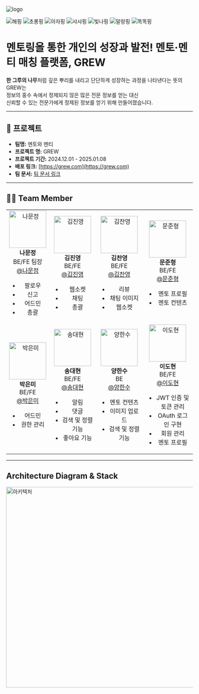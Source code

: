 ![logo](https://github.com/user-attachments/assets/7734c451-ade9-40b2-b575-19779300498a)

![해핑](https://github.com/user-attachments/assets/227dd03d-92a0-41d8-bfae-7c416469b9fa)
![초롱핑](https://github.com/user-attachments/assets/26b4c2b2-a5d5-401f-8268-9125eb939fd7)
![아자핑](https://github.com/user-attachments/assets/15ccede9-c932-477b-9a3a-be5bc5e96987)
![샤샤핑](https://github.com/user-attachments/assets/ca27f1f7-ac26-44b3-9658-1aa45edd5cc4)
![빛나핑](https://github.com/user-attachments/assets/974659b9-cfe5-446d-a672-5cfdc85a8e0e)
![말랑핑](https://github.com/user-attachments/assets/bf45b332-4b3b-4f6f-9418-377420dc1b89)
![똑똑핑]()

# 멘토링을 통한 개인의 성장과 발전! 멘토·멘티 매칭 플랫폼, GREW

**한 그루의 나무**처럼 깊은 뿌리를 내리고 단단하게 성장하는 과정을 나타낸다는 뜻의 GREW는  
정보의 홍수 속에서 정제되지 않은 많은 전문 정보를 얻는 대신  
신뢰할 수 있는 전문가에게 정제된 정보를 얻기 위해 만들어졌습니다.

---

## 📜 프로젝트

- **팀명:** 멘토와 멘티
- **프로젝트 명:** GREW
- **프로젝트 기간:** 2024.12.01 - 2025.01.08
- **배포 링크:** [https://grew.com](https://grew.com)
- **팀 문서:** [팀 문서 링크](https://docs.grew.com)

---

## 👩‍💻 Team Member

<table>
  <tr>
    <td align="center">
      <img src="https://github.com/user-attachments/assets/c3f80874-ae53-4c6c-ba25-e1b90b77d3bc" width="100" height="100" alt="나문정"/><br>
      <b>나문정</b><br>
      BE/FE 팀장<br>
      <a href="https://github.com/rickyshu">@나문정</a>
      <ul>
        <li>팔로우</li>
        <li>신고</li>
        <li>어드민</li>
        <li>총괄</li>
      </ul>
    </td>
    <td align="center">
      <img src="[https://via.placeholder.com/100](https://github.com/user-attachments/assets/c2c2265b-fc06-4ed7-883b-ff4b43fac5c4)" width="100" height="100" alt="김진영"/><br>
      <b>김진영</b><br>
      BE/FE<br>
      <a href="https://github.com/938938">@김진영</a>
      <ul>
        <li>웹소켓</li>
        <li>채팅</li>
        <li>총괄</li>
      </ul>
    </td>
    <td align="center">
      <img src="https://via.placeholder.com/100" width="100" height="100" alt="김찬영"/><br>
      <b>김찬영</b><br>
      BE/FE<br>
      <a href="https://github.com/yunhwan98">@김찬영</a>
      <ul>
        <li>리뷰</li>
        <li>채팅 이미지</li>
        <li>웹소켓</li>
      </ul>
    </td>
    <td align="center">
      <img src="https://via.placeholder.com/100" width="100" height="100" alt="문준형"/><br>
      <b>문준형</b><br>
      BE/FE<br>
      <a href="https://github.com/khkh0109">@문준형</a>
      <ul>
        <li>멘토 프로필</li>
        <li>멘토 컨텐츠</li>
      </ul>
    </td>
  </tr>
  <tr>
    <td align="center">
      <img src="https://via.placeholder.com/100" width="100" height="100" alt="박은미"/><br>
      <b>박은미</b><br>
      BE/FE<br>
      <a href="https://github.com/lunius94">@박은미</a>
      <ul>
        <li>어드민</li>
        <li>권한 관리</li>
      </ul>
    </td>
    <td align="center">
      <img src="https://via.placeholder.com/100" width="100" height="100" alt="송대현"/><br>
      <b>송대현</b><br>
      BE/FE<br>
      <a href="https://github.com/xyz-wr">@송대현</a>
      <ul>
        <li>알림</li>
        <li>댓글</li>
        <li>검색 및 정렬 기능</li>
        <li>좋아요 기능</li>
      </ul>
    </td>
    <td align="center">
      <img src="https://via.placeholder.com/100" width="100" height="100" alt="양한수"/><br>
      <b>양한수</b><br>
      BE<br>
      <a href="https://github.com/xyz-wr">@양한수</a>
      <ul>
        <li>멘토 컨텐츠</li>
        <li>이미지 업로드</li>
        <li>검색 및 정렬 기능</li>
      </ul>
    </td>
    <td align="center">
      <img src="https://via.placeholder.com/100" width="100" height="100" alt="이도현"/><br>
      <b>이도현</b><br>
      BE/FE<br>
      <a href="https://github.com/xyz-wr">@이도현</a>
      <ul>
        <li>JWT 인증 및 토큰 관리</li>
        <li>OAuth 로그인 구현</li>
        <li>회원 관리</li>
        <li>멘토 프로필</li>
      </ul>
    </td>
  </tr>
</table>

---

## Architecture Diagram & Stack

<img src="https://github.com/user-attachments/assets/8bd6d8c8-8ec3-4934-843a-4c5c4ff51efb" alt="아키텍처" width="720" height="540">
